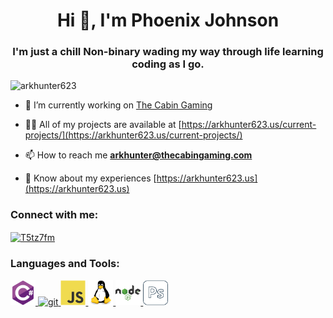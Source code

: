 <h1 align="center">Hi 👋, I'm Phoenix Johnson</h1>
<h3 align="center">I'm just a chill Non-binary wading my way through life learning coding as I go.</h3>

<p align="left"> <img src="https://komarev.com/ghpvc/?username=arkhunter623&label=Profile%20views&color=0e75b6&style=flat" alt="arkhunter623" /> </p>

- 🔭 I’m currently working on [The Cabin Gaming](https://thecabingaming.com)

- 👨‍💻 All of my projects are available at [https://arkhunter623.us/current-projects/](https://arkhunter623.us/current-projects/)

- 📫 How to reach me **arkhunter@thecabingaming.com**

- 📄 Know about my experiences [https://arkhunter623.us](https://arkhunter623.us)

<h3 align="left">Connect with me:</h3>
<p align="left">
<a href="https://discord.gg/T5tz7fm" target="blank"><img align="center" src="https://cdn.jsdelivr.net/npm/simple-icons@3.0.1/icons/discord.svg" alt="T5tz7fm" height="30" width="40" /></a>
</p>

<h3 align="left">Languages and Tools:</h3>
<p align="left"> <a href="https://www.w3schools.com/cs/" target="_blank"> <img src="https://raw.githubusercontent.com/devicons/devicon/master/icons/csharp/csharp-original.svg" alt="csharp" width="40" height="40"/> </a> <a href="https://git-scm.com/" target="_blank"> <img src="https://www.vectorlogo.zone/logos/git-scm/git-scm-icon.svg" alt="git" width="40" height="40"/> </a> <a href="https://developer.mozilla.org/en-US/docs/Web/JavaScript" target="_blank"> <img src="https://raw.githubusercontent.com/devicons/devicon/master/icons/javascript/javascript-original.svg" alt="javascript" width="40" height="40"/> </a> <a href="https://www.linux.org/" target="_blank"> <img src="https://raw.githubusercontent.com/devicons/devicon/master/icons/linux/linux-original.svg" alt="linux" width="40" height="40"/> </a> <a href="https://nodejs.org" target="_blank"> <img src="https://raw.githubusercontent.com/devicons/devicon/master/icons/nodejs/nodejs-original-wordmark.svg" alt="nodejs" width="40" height="40"/> </a> <a href="https://www.photoshop.com/en" target="_blank"> <img src="https://raw.githubusercontent.com/devicons/devicon/master/icons/photoshop/photoshop-line.svg" alt="photoshop" width="40" height="40"/> </a> </p>

